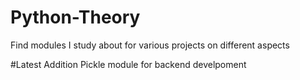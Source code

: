# Python-Theory
Find modules I study about for various projects on different aspects 

#Latest Addition
Pickle module for backend develpoment
